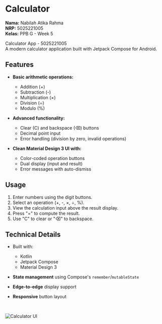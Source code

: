 # Calculator

**Nama:** Nabilah Atika Rahma  
**NRP:** 5025221005  
**Kelas:** PPB G - Week 5

Calculator App - 5025221005  
A modern calculator application built with Jetpack Compose for Android.

## Features

- **Basic arithmetic operations:**
  - Addition (+)
  - Subtraction (-)
  - Multiplication (×)
  - Division (÷)
  - Modulo (%)

- **Advanced functionality:**
  - Clear (C) and backspace (⌫) buttons
  - Decimal point input
  - Error handling (division by zero, invalid operations)

- **Clean Material Design 3 UI with:**
  - Color-coded operation buttons
  - Dual display (input and result)
  - Error messages with auto-dismiss

## Usage

1. Enter numbers using the digit buttons.
2. Select an operation (+, -, ×, ÷, %).
3. View the calculation input above the result display.
4. Press "=" to compute the result.
5. Use "C" to clear or "⌫" to backspace.

## Technical Details

- Built with:
  - Kotlin
  - Jetpack Compose
  - Material Design 3

- **State management** using Compose's `remember`/`mutableState`
- **Edge-to-edge** display support
- **Responsive** button layout

<br>

![Calculator UI](https://github.com/user-attachments/assets/d94d8cc2-d228-4d4a-bb6d-53c4b907d789)
